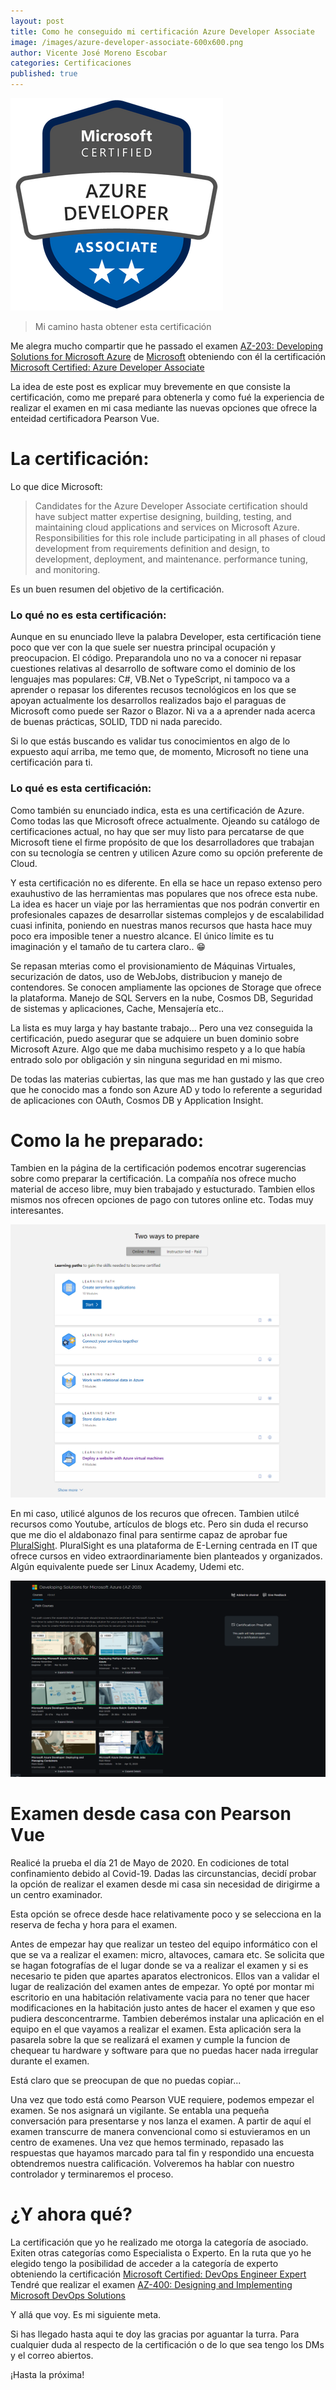 ```yaml
---
layout: post
title: Como he conseguido mi certificación Azure Developer Associate
image: /images/azure-developer-associate-600x600.png
author: Vicente José Moreno Escobar
categories: Certificaciones 
published: true 
---
```

![Azure Developer](/images/azure-developer-associate-600x600.png)
> Mi camino hasta obtener esta certificación

Me alegra mucho compartir que he passado el examen [AZ-203: Developing Solutions for Microsoft Azure](https://docs.microsoft.com/en-gb/learn/certifications/exams/az-203) de [Microsoft](https://www.microsoft.com/) obteniendo con él la certificación [Microsoft Certified: Azure Developer Associate](https://www.youracclaim.com/badges/c63279e5-a75c-425c-9b16-ca4b475b8cce/embedded)

La idea de este post es explicar muy brevemente en que consiste la certificación, como me preparé para obtenerla y como fué la experiencia de realizar el examen en mi casa mediante las nuevas opciones que ofrece la enteidad certificadora Pearson Vue.

# La certificación:

Lo que dice Microsoft:

> Candidates for the Azure Developer Associate certification should have subject matter expertise designing, building, testing, and maintaining cloud applications and services on Microsoft Azure. Responsibilities for this role include participating in all phases of cloud development from requirements definition and design, to development, deployment, and maintenance. performance tuning, and monitoring.

Es un buen resumen del objetivo de la certificación. 

### Lo qué no es esta certificación:

Aunque en su enunciado lleve la palabra Developer, esta certificación tiene poco que ver con la que suele ser nuestra principal ocupación y preocupacion. El código. Preparandola uno no va a conocer ni repasar cuestiones relativas al desarrollo de software como el dominio de los lenguajes mas populares: C#, VB.Net o TypeScript, ni tampoco va a aprender o repasar los diferentes recusos tecnológicos en los que se apoyan actualmente los desarrollos realizados bajo el paraguas de Microsoft como puede ser Razor o Blazor. Ni va a a aprender nada acerca de buenas prácticas, SOLID, TDD ni nada parecido.

Si lo que estás buscando es validar tus conocimientos en algo de lo expuesto aquí arriba, me temo que, de momento, Microsoft no tiene una certificación para ti.

### Lo qué es esta certificación:

Como también su enunciado indica, esta es una certificación de Azure. Como todas las que Microsoft ofrece actualmente. Ojeando su catálogo de certificaciones actual, no hay que ser muy listo para percatarse de que Microsoft tiene el firme propósito de que los desarrolladores que trabajan con su tecnología se centren y utilicen Azure como su opción preferente de Cloud. 

Y esta certificación no es diferente. En ella se hace un repaso extenso pero exauhustivo de las herramientas mas populares que nos ofrece esta nube. La idea es hacer un viaje por las herramientas que nos podrán convertir en profesionales capazes de desarrollar sistemas complejos y de escalabilidad cuasi infinita, poniendo en nuestras manos recursos que hasta hace muy poco era imposible tener a nuestro alcance. El único límite es tu imaginación y el tamaño de tu cartera claro.. 😁

Se repasan mterias como el provisionamiento de Máquinas Virtuales, securización de datos, uso de WebJobs, distribucion y manejo de contendores. Se conocen ampliamente las opciones de Storage que ofrece la plataforma. Manejo de SQL Servers en la nube, Cosmos DB, Seguridad de sistemas y aplicaciones, Cache, Mensajería  etc..

La lista es muy larga y hay bastante trabajo... Pero una vez conseguida la certificación, puedo asegurar que se adquiere un buen dominio sobre Microsoft Azure. Algo que me daba muchisimo respeto y a lo que había entrado solo por obligación y sin ninguna seguridad en mi mismo.

De todas las materias cubiertas, las que mas me han gustado y las que creo que he conocido mas a fondo son Azure AD y todo lo referente a seguridad de aplicaciones con OAuth, Cosmos DB y Application Insight.

# Como la he preparado:

Tambien en la página de la certificación podemos encotrar sugerencias sobre como preparar la certificación. La compañía nos ofrece mucho material de acceso libre, muy bien trabajado y estucturado. Tambien ellos mismos nos ofrecen opciones de pago con tutores online etc. Todas muy interesantes. 

![Microsoft Education](/images/AZ204CertCaptura1.png)

En mi caso, utilicé algunos de los recuros que ofrecen. Tambien utilcé recursos como Youtube, artículos de blogs etc.
Pero sin duda el recurso que me dio el aldabonazo final para sentirme capaz de aprobar fue [PluralSight](https://www.pluralsight.com/). PluralSight es una plataforma de E-Lerning centrada en IT que ofrece cursos en video extraordinariamente bien planteados y organizados. Algún equivalente puede ser Linux Academy, Udemi etc. 

![PluralSiht](/images/AZ204-PluralCap.png)


# Examen desde casa con Pearson Vue

Realicé la prueba el día 21 de Mayo de 2020. En codiciones de total confinamiento debido al Covid-19. 
Dadas las circunstancias, decidí probar la opción de realizar el examen desde mi casa sin necesidad de dirigirme a un centro examinador. 

Esta opción se ofrece desde hace relativamente poco y se selecciona en la reserva de fecha y hora para el examen. 

Antes de empezar hay que realizar un testeo del equipo informático con el que se va a realizar el examen: micro, altavoces, camara etc. Se solicita que se hagan fotografías de el lugar donde se va a realizar el examen y si es necesario te piden que apartes aparatos electronicos. Ellos van a validar el lugar de realización del examen antes de empezar. Yo opté por montar mi escritorio en una habitación relativamente vacia para no tener que hacer modificaciones en la habitación justo antes de hacer el examen y que eso pudiera desconcentrarme. 
Tambien deberémos instalar una aplicación en el equipo en el que vayamos a realizar el examen. Esta aplicación sera la pasarela sobre la que se realizará el examen y cumple la funcion de chequear tu hardware y software para que no puedas hacer nada irregular durante el examen. 

Está claro que se preocupan de que no puedas copiar...

Una vez que todo está como Pearson VUE requiere, podemos empezar el examen. Se nos asignará un vigilante. Se entabla una pequeña conversación para presentarse y nos lanza el examen. A partir de aquí el examen transcurre de manera convencional como si estuvieramos en un centro de examenes. Una vez que hemos terminado, repasado las respuestas que hayamos marcado para tal fin y respondido una encuesta obtendremos nuestra calificación. Volveremos ha hablar con nuestro controlador y terminaremos el proceso.


# ¿Y ahora qué?

La certificación que yo he realizado me otorga la categoría de asociado. Exiten otras categorías como Especialista o Experto. 
En la ruta que yo he elegido tengo la posibilidad de acceder a la categoría de experto obteniendo la certificación [Microsoft Certified: DevOps Engineer Expert](https://docs.microsoft.com/en-gb/learn/certifications/devops-engineer) Tendré que realizar el examen [AZ-400: Designing and Implementing Microsoft DevOps Solutions](https://docs.microsoft.com/en-gb/learn/certifications/exams/az-400)

Y allá que voy. Es mi siguiente meta.

Si has llegado hasta aqui te doy las gracias por aguantar la turra. Para cualquier duda al respecto de la certificación o de lo que sea tengo los DMs y el correo abiertos.


¡Hasta la próxima!





